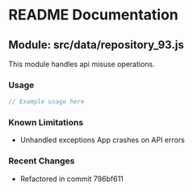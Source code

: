 # README Documentation

## Module: src/data/repository_93.js

This module handles api misuse operations.

### Usage

```java
// Example usage here
```

### Known Limitations

- Unhandled exceptions App crashes on API errors

### Recent Changes

- Refactored in commit 796bf611
